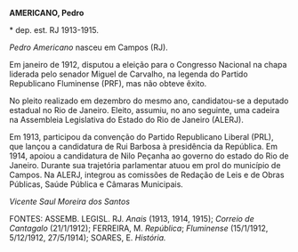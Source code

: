 **AMERICANO, Pedro**

\* dep. est. RJ 1913-1915.

*Pedro Americano* nasceu em Campos (RJ).

Em janeiro de 1912, disputou a eleição para o Congresso Nacional na
chapa liderada pelo senador Miguel de Carvalho, na legenda do Partido
Republicano Fluminense (PRF), mas não obteve êxito.

No pleito realizado em dezembro do mesmo ano, candidatou-se a deputado
estadual no Rio de Janeiro. Eleito, assumiu, no ano seguinte, uma
cadeira na Assembleia Legislativa do Estado do Rio de Janeiro (ALERJ).

Em 1913, participou da convenção do Partido Republicano Liberal (PRL),
que lançou a candidatura de Rui Barbosa à presidência da República. Em
1914, apoiou a candidatura de Nilo Peçanha ao governo do estado do Rio
de Janeiro. Durante sua trajetória parlamentar atuou em prol do
município de Campos. Na ALERJ, integrou as comissões de Redação de Leis
e de Obras Públicas, Saúde Pública e Câmaras Municipais.

*Vicente Saul Moreira dos Santos*

FONTES: ASSEMB. LEGISL. RJ. *Anais* (1913, 1914, 1915); *Correio de
Cantagalo* (21/1/1912); FERREIRA, M. *República*; *Fluminense*
(15/1/1912, 5/12/1912, 27/5/1914); SOARES, E. *História.*
